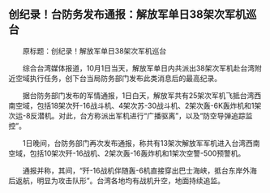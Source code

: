 ## 创纪录！台防务发布通报：解放军单日38架次军机巡台
　　原标题：创纪录！解放军单日38架次军机巡台

　　综合台湾媒体报道，10月1日当天，解放军单日内共派出38架次军机赴台湾附近空域执行任务，创下台当局防务部门发布此类消息后的最高纪录。

　　据台防务部门发布的军情通报，1日白天，解放军共有25架次军机飞抵台湾西南空域，包括18架次歼-16战斗机、4架次苏-30战斗机、2架次轰-6K轰炸机和1架次运-8反潜机。对此，台方称派出军机进行“广播驱离”，以及“防空导弹追踪监控”。

　　1日晚间，台防务部门再次发布通报，称共有13架次解放军军机进入台湾西南空域，包括10架次歼-16战机、2架次轰-16轰炸机和1架次空警-500预警机。

　　通报并称，其间，“歼-16战机伴随轰-6机直接穿出巴士海峡，抵台东岸外海后返航，明显为攻击队形”。台湾各地均有战机升空，地面持续追监。

